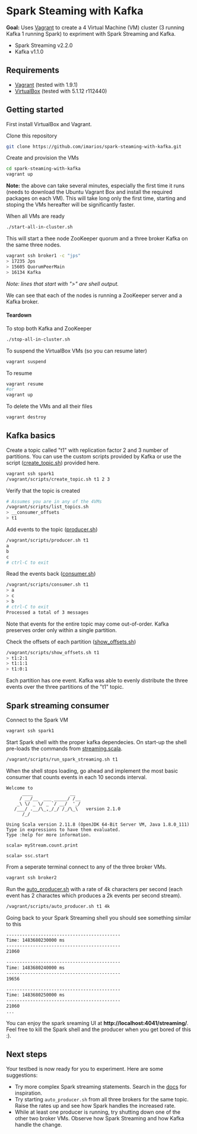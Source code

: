 # Spark Steaming with Kafka

**Goal:** Uses [Vagrant](https://www.vagrantup.com) to create a 4 Virtual Machine (VM) cluster (3 running Kafka 1 running Spark) to expriment with Spark Streaming and Kafka.

- Spark Streaming v2.2.0
- Kafka v1.1.0

Requirements
------------

- [Vagrant](https://www.vagrantup.com) (tested with 1.9.1)
- [VirtualBox](https://www.virtualbox.org/wiki/Downloads) (tested with 5.1.12 r112440)


Getting started
------------

First install VirtualBox and Vagrant. 

Clone this repository

```bash
git clone https://github.com/imarios/spark-steaming-with-kafka.git
```

Create and provision the VMs

```bash
cd spark-steaming-with-kafka
vagrant up
```
**Note:** the above can take several minutes, especially the first time it runs (needs to download the Ubuntu Vagrant Box and install the required packages on each VM). This will take long only the first time, starting and stoping the VMs hereafter will be significantly faster. 


When all VMs are ready

```bash
./start-all-in-cluster.sh
```

This will start a thee node ZooKeeper quorum and a three broker Kafka on the same three nodes. 

```bash
vagrant ssh broker1 -c "jps"
> 17235 Jps
> 15605 QuorumPeerMain
> 16134 Kafka
```

*Note: lines that start with ">" are shell output.*

We can see that each of the nodes is running a ZooKeeper server and a Kafka broker. 

#### Teardown 

To stop both Kafka and ZooKeeper

```bash
./stop-all-in-cluster.sh
```

To suspend the VirtualBox VMs (so you can resume later)

```bash
vagrant suspend
```

To resume

```bash
vagrant resume
#or
vagrant up
```

To delete the VMs and all their files

```bash
vagrant destroy
```

Kafka basics
------------

Create a topic called "t1" with replication factor 2 and 3 number of
partitions. You can use the custom scripts provided by Kafka or use
the script ([create_topic.sh](scripts/create_topic.sh)) provided here.

```bash
vagrant ssh spark1
/vagrant/scripts/create_topic.sh t1 2 3
```

Verify that the topic is created

```bash
# Assumes you are in any of the 4VMs
/vagrant/scripts/list_topics.sh
> __consumer_offsets
> t1
```

Add events to the topic ([producer.sh](scripts/producer.sh))

```bash
/vagrant/scripts/producer.sh t1
a
b
c
# ctrl-C to exit
```

Read the events back ([consumer.sh](scripts/consumer.sh))

```bash
/vagrant/scripts/consumer.sh t1
> a
> c
> b
# ctrl-C to exit
Processed a total of 3 messages
```

Note that events for the entire topic may come out-of-order. 
Kafka preserves order only within a single partition.

Check the offsets of each partition ([show_offsets.sh](scripts/show_offsets.sh))

```bash
/vagrant/scripts/show_offsets.sh t1
> t1:2:1
> t1:1:1
> t1:0:1
```

Each partition has one event. Kafka was able to evenly distribute the three events 
over the three partitions of the "t1" topic.


Spark streaming consumer
------------

Connect to the Spark VM

```bash
vagrant ssh spark1
```

Start Spark shell with the proper kafka dependecies. On start-up the shell pre-loads the commands from [streaming.scala](scripts/streaming.scala). 

```bash
/vagrant/scripts/run_spark_streaming.sh t1
```

When the shell stops loading, go ahead and implement the most basic consumer that counts events in each 10 seconds interval. 

```
Welcome to
      ____              __
     / __/__  ___ _____/ /__
    _\ \/ _ \/ _ `/ __/  '_/
   /___/ .__/\_,_/_/ /_/\_\   version 2.1.0
      /_/

Using Scala version 2.11.8 (OpenJDK 64-Bit Server VM, Java 1.8.0_111)
Type in expressions to have them evaluated.
Type :help for more information.

scala> myStream.count.print

scala> ssc.start
```

From a seperate terminal connect to any of the three broker VMs.

```bash
vagrant ssh broker2
```

Run the [auto_producer.sh](scripts/auto_producer.sh) with a rate of 4k characters per second (each event has 2 charactes which produces a 2k events per second stream).

```bash
/vagrant/scripts/auto_producer.sh t1 4k
```

Going back to your Spark Streaming shell you should see something similar to this

```bash
-------------------------------------------
Time: 1483680230000 ms
-------------------------------------------
21060

-------------------------------------------
Time: 1483680240000 ms
-------------------------------------------
19656

-------------------------------------------
Time: 1483680250000 ms
-------------------------------------------
21060
...
```

You can enjoy the spark sreaming UI at **http://localhost:4041/streaming/**. 
Feel free to kill the Spark shell and the producer when you get bored of this :). 


Next steps
------------

Your testbed is now ready for you to experiment. Here are some suggestions:

* Try more complex Spark streaming statements. Search in the [docs](http://spark.apache.org/docs/latest/streaming-programming-guide.html) for inspiration. 
* Try starting `auto_producer.sh` from all three brokers for the same topic. Raise the rates up and see how Spark handles the increased rate. 
* While at least one producer is running, try shutting down one of the other two broker VMs. Observe how Spark Streaming and how Kafka handle the change.










